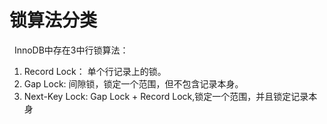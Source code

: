 # 锁算法分类
&nbsp;&nbsp;InnoDB中存在3中行锁算法：
1. Record Lock： 单个行记录上的锁。
2. Gap Lock: 间隙锁，锁定一个范围，但不包含记录本身。
3. Next-Key Lock: Gap Lock + Record Lock,锁定一个范围，并且锁定记录本身